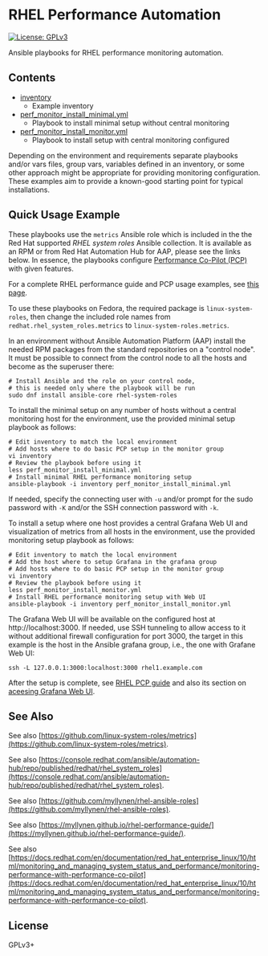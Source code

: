 # RHEL Performance Automation

[![License: GPLv3](https://img.shields.io/badge/license-GPLv3-brightgreen.svg)](https://www.gnu.org/licenses/gpl-3.0)

Ansible playbooks for RHEL performance monitoring automation.

## Contents

* [inventory](inventory)
  * Example inventory
* [perf_monitor_install_minimal.yml](perf_monitor_install_minimal.yml)
  * Playbook to install minimal setup without central monitoring
* [perf_monitor_install_monitor.yml](perf_monitor_install_monitor.yml)
  * Playbook to install setup with central monitoring configured

Depending on the environment and requirements separate playbooks and/or
vars files, group vars, variables defined in an inventory, or some other
approach might be appropriate for providing monitoring configuration.
These examples aim to provide a known-good starting point for typical
installations.

## Quick Usage Example

These playbooks use the `metrics` Ansible role which is included in the
the Red Hat supported _RHEL system roles_ Ansible collection. It is
available as an RPM or from Red Hat Automation Hub for AAP, please see
the links below. In essence, the playbooks configure
[Performance Co-Pilot (PCP)](https://pcp.io/) with given features.

For a complete RHEL performance guide and PCP usage examples, see
[this page](https://myllynen.github.io/rhel-performance-guide/).

To use these playbooks on Fedora, the required package is
`linux-system-roles`, then change the included role names from
`redhat.rhel_system_roles.metrics` to `linux-system-roles.metrics`.

In an environment without Ansible Automation Platform (AAP) install the
needed RPM packages from the standard repositories on a "control node".
It must be possible to connect from the control node to all the hosts
and become as the superuser there:

```
# Install Ansible and the role on your control node,
# this is needed only where the playbook will be run
sudo dnf install ansible-core rhel-system-roles
```

To install the minimal setup on any number of hosts without a central
monitoring host for the environment, use the provided minimal setup
playbook as follows:

```
# Edit inventory to match the local environment
# Add hosts where to do basic PCP setup in the monitor group
vi inventory
# Review the playbook before using it
less perf_monitor_install_minimal.yml
# Install minimal RHEL performance monitoring setup
ansible-playbook -i inventory perf_monitor_install_minimal.yml
```

If needed, specify the connecting user with `-u` and/or prompt for the
sudo password with `-K` and/or the SSH connection password with `-k`.

To install a setup where one host provides a central Grafana Web UI and
visualization of metrics from all hosts in the environment, use the
provided monitoring setup playbook as follows:

```
# Edit inventory to match the local environment
# Add the host where to setup Grafana in the grafana group
# Add hosts where to do basic PCP setup in the monitor group
vi inventory
# Review the playbook before using it
less perf_monitor_install_monitor.yml
# Install RHEL performance monitoring setup with Web UI
ansible-playbook -i inventory perf_monitor_install_monitor.yml
```

The Grafana Web UI will be available on the configured host at
http://localhost:3000. If needed, use SSH tunneling to allow access to
it without additional firewall configuration for port 3000, the target
in this example is the host in the Ansible grafana group, i.e., the one
with Grafane Web UI:

```
ssh -L 127.0.0.1:3000:localhost:3000 rhel1.example.com
```

After the setup is complete, see
[RHEL PCP guide](https://docs.redhat.com/en/documentation/red_hat_enterprise_linux/10/html/monitoring_and_managing_system_status_and_performance/monitoring-performance-with-performance-co-pilot)
and also its section on
[aceesing Grafana Web UI](https://docs.redhat.com/en/documentation/red_hat_enterprise_linux/10/html/monitoring_and_managing_system_status_and_performance/setting-up-graphical-representation-of-pcp-metrics#accessing-the-grafana-web-ui).

## See Also

See also
[https://github.com/linux-system-roles/metrics](https://github.com/linux-system-roles/metrics).

See also
[https://console.redhat.com/ansible/automation-hub/repo/published/redhat/rhel_system_roles](https://console.redhat.com/ansible/automation-hub/repo/published/redhat/rhel_system_roles).

See also
[https://github.com/myllynen/rhel-ansible-roles](https://github.com/myllynen/rhel-ansible-roles).

See also
[https://myllynen.github.io/rhel-performance-guide/](https://myllynen.github.io/rhel-performance-guide/).

See also
[https://docs.redhat.com/en/documentation/red_hat_enterprise_linux/10/html/monitoring_and_managing_system_status_and_performance/monitoring-performance-with-performance-co-pilot](https://docs.redhat.com/en/documentation/red_hat_enterprise_linux/10/html/monitoring_and_managing_system_status_and_performance/monitoring-performance-with-performance-co-pilot).

## License

GPLv3+
